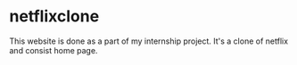 # netflixclone
This website is done as a part of my internship project. It's a clone of netflix and consist home page.
